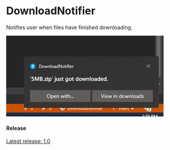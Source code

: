 # DownloadNotifier
 Notifies user when files have finished downloading.

![](image/preview.png)

#### Release
[Latest release: 1.0](https://github.com/Zumwani/DownloadNotifier/blob/main/release/DownloadNotifier.exe?raw=true)
